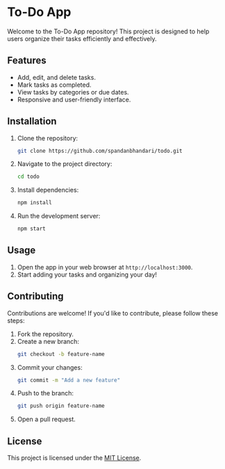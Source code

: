 # To-Do App

Welcome to the To-Do App repository! This project is designed to help users organize their tasks efficiently and effectively.

## Features

- Add, edit, and delete tasks.
- Mark tasks as completed.
- View tasks by categories or due dates.
- Responsive and user-friendly interface.

## Installation

1. Clone the repository:
   ```bash
   git clone https://github.com/spandanbhandari/todo.git
   ```
2. Navigate to the project directory:
   ```bash
   cd todo
   ```
3. Install dependencies:
   ```bash
   npm install
   ```
4. Run the development server:
   ```bash
   npm start
   ```

## Usage

1. Open the app in your web browser at `http://localhost:3000`.
2. Start adding your tasks and organizing your day!

## Contributing

Contributions are welcome! If you'd like to contribute, please follow these steps:

1. Fork the repository.
2. Create a new branch:
   ```bash
   git checkout -b feature-name
   ```
3. Commit your changes:
   ```bash
   git commit -m "Add a new feature"
   ```
4. Push to the branch:
   ```bash
   git push origin feature-name
   ```
5. Open a pull request.

## License

This project is licensed under the [MIT License](LICENSE).
